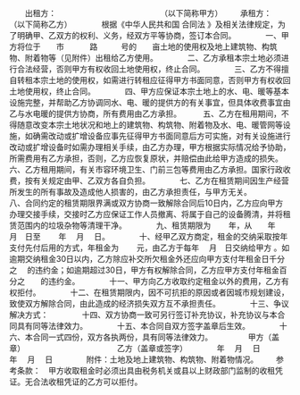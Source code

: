 
 



　　出租方：　　　　　　　　　　　　　 （以下简称甲方）
　　承租方：　　　　　　　　　　　　　 （以下简称乙方）　　
　　根据《中华人民共和国
合同法
》及相关法律规定，为了明确甲、乙双方的权利、义务，经双方平等协商，签订本合同。　　
　　一、甲方将位于　　市　　　 路　　　号的　　亩土地的使用权及地上建筑物、构筑物、附着物等（见附件）出租给乙方使用。　　
　　二、乙方承租本宗土地必须进行合法经营，否则甲方有权收回土地使用权，终止合同。　　
　　三、乙方不得擅自转租本宗土地的使用权，如需进行转租应征得甲方书面同意，否则甲方有权收回土地使用权，终止合同。　　
　　四、甲方应保证本宗土地上的水、电、暖等基本设施完整，并帮助乙方协调同水、电、暖的提供方的有关事宜，但具体收费事宜由乙与水电暖的提供方协商，所有费用由乙方承担。　
　　五、乙方在租用期间，不得随意改变本宗土地状况和地上的建筑物、构筑物、附着物及水、电、暖管网等设施，如确需改动或扩增设备应事先征得甲方书面同意后方可实施，对有关设施进行改动或扩增设备时如需办理相关手续，由乙方办理，甲方根据实际情况给予协助，所需费用有乙方承担，否则，乙方应恢复原状，并赔偿由此给甲方造成的损失。　　
　　六、乙方租用期间，有关市容环境卫生、门前三包等费用由乙方承担。国家行政收费，按有关规定由甲、乙双方各自负担。　　
　　七、乙方在租赁期间因生产经营所发生的所有事故及造成他人损害的，由乙方承担责任，与甲方无关。　　
　　八、合同约定的租赁期限界满或双方协商一致解除合同后10日内，乙方应向甲方办理交接手续，交接时乙方应保证工作人员撤离、将属于自己的设备腾清，并将租赁范围内的垃圾杂物等清理干净。　　
　　九、租赁期限为　　 年，从　　年　 月　日至　　 年　 月　 日。　　
　　十、经甲乙双方商定，租金的交纳采取按年支付先付后用的方式，年租金为　　 元，由乙方于每年　 月　日交纳给甲方 。如逾期交纳租金30日以内，乙方除应补交所欠租金外还应向甲方支付年租金日千分之　 的违约金；如逾期超过30日，甲方有权解除合同，乙方应甲方支付年租金百分之　　的违约金。　　
　　十一、甲方向乙方收取约定租金以外的费用，乙方有权拒付。　　
　　十二、在租赁期限内，因不可抗拒的原因或者因城市规划建设，致使双方解除合同，由此造成的经济损失双方互不承担责任。　　
　　十三、争议解决方式：　　
　　十四、双方协商一致可另行签订补充协议，补充协议与本合同具有同等法律效力。　　
　　十五、本合同自双方签字盖章后生效。　　
　　十六、本合同一式四份，双方各执两份，具有同等法律效力。
　　
　　甲方（盖章）　　　　　　　　　　　　 乙方（盖章或签字）　　
　　年　 月　 日　　　　　　　　　　　　 年　 月　 日　　
　　附件：土地及地上建筑物、构筑物、附着物情况。
　　参考条款：　甲方收取租金时必须出具由税务机关或县以上财政部门监制的收租凭证。无合法收租凭证的乙方可以拒付。
 


 

 
 
 
 
 
  


  
 

  


  


  
 
 
 
 

